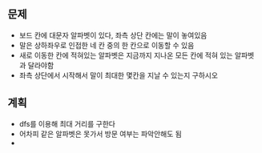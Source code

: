 ## 문제
- 보드 칸에 대문자 알파벳이 있다, 좌측 상단 칸에는 말이 놓여있음
- 말은 상하좌우로 인접한 네 칸 중의 한 칸으로 이동할 수 있음
- 새로 이동한 칸에 적혀있는 알파벳은 지금까지 지나온 모든 칸에 적혀 있는 알파벳과 달라야함
- 좌측 상단에서 시작해서 말이 최대한 몇칸을 지날 수 있는지 구하시오
## 계획
- dfs를 이용해 최대 거리를 구한다
- 어차피 같은 알파벳은 못가서 방문 여부는 파악안해도 됨
- 
